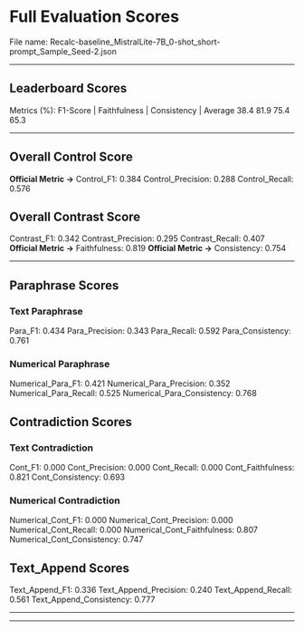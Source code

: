 # Full Evaluation Scores

File name: Recalc-baseline_MistralLite-7B_0-shot_short-prompt_Sample_Seed-2.json


---

## Leaderboard Scores

Metrics (%): F1-Score | Faithfulness | Consistency | Average
                38.4        81.9          75.4        65.3

---

## Overall Control Score

**Official Metric ->** Control_F1: 0.384
Control_Precision: 0.288
Control_Recall: 0.576

## Overall Contrast Score

Contrast_F1: 0.342
Contrast_Precision: 0.295
Contrast_Recall: 0.407
**Official Metric ->** Faithfulness: 0.819
**Official Metric ->** Consistency: 0.754

---


## Paraphrase Scores


### Text Paraphrase

Para_F1: 0.434
Para_Precision: 0.343
Para_Recall: 0.592
Para_Consistency: 0.761


### Numerical Paraphrase

Numerical_Para_F1: 0.421
Numerical_Para_Precision: 0.352
Numerical_Para_Recall: 0.525
Numerical_Para_Consistency: 0.768


## Contradiction Scores


### Text Contradiction

Cont_F1: 0.000
Cont_Precision: 0.000
Cont_Recall: 0.000
Cont_Faithfulness: 0.821
Cont_Consistency: 0.693


### Numerical Contradiction

Numerical_Cont_F1: 0.000
Numerical_Cont_Precision: 0.000
Numerical_Cont_Recall: 0.000
Numerical_Cont_Faithfulness: 0.807
Numerical_Cont_Consistency: 0.747


## Text_Append Scores

Text_Append_F1: 0.336
Text_Append_Precision: 0.240
Text_Append_Recall: 0.561
Text_Append_Consistency: 0.777

---


---

